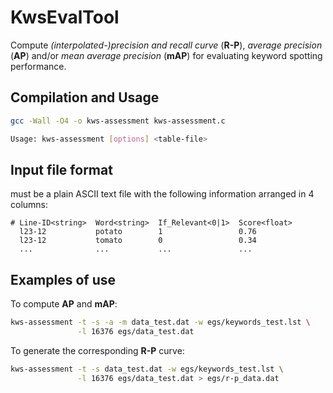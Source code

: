 # KwsEvalTool

Compute *(interpolated-)precision and recall curve* (**R-P**), *average precision* (**AP**) and/or *mean average precision* (**mAP**) for evaluating keyword spotting performance.

## Compilation and Usage

```bash
gcc -Wall -O4 -o kws-assessment kws-assessment.c

Usage: kws-assessment [options] <table-file>
```

## Input file format

__<table-file>__ must be a plain ASCII text file with the following
information arranged in 4 columns:

```
# Line-ID<string>  Word<string>  If_Relevant<0|1>  Score<float>
  l23-12           potato        1                 0.76
  l23-12           tomato        0                 0.34
  ...              ...           ...               ...
```

## Examples of use

To compute **AP** and **mAP**:
```bash
kws-assessment -t -s -a -m data_test.dat -w egs/keywords_test.lst \
               -l 16376 egs/data_test.dat
```

To generate the corresponding **R-P** curve:
```bash
kws-assessment -t -s data_test.dat -w egs/keywords_test.lst \
               -l 16376 egs/data_test.dat > egs/r-p_data.dat
```
